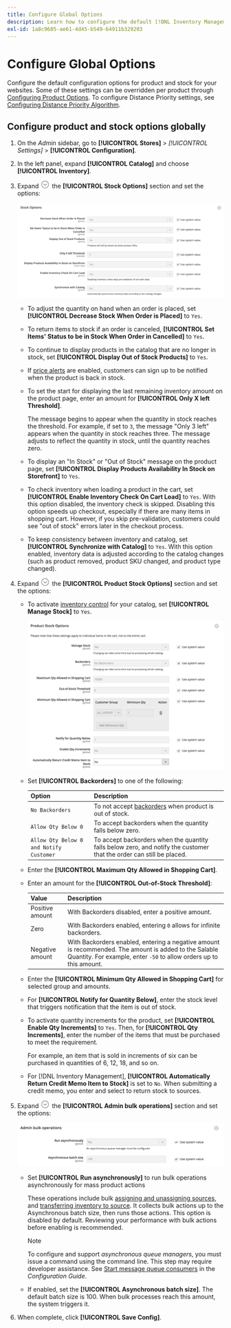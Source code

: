 ```yaml
---
title: Configure Global Options
description: Learn how to configure the default [!DNL Inventory Management] configuration options for product and stock for your websites.
exl-id: 1a8c9605-ae61-4d45-b549-64911b329203
---
```

# Configure Global Options

Configure the default configuration options for product and stock for your websites. Some of these settings can be overridden per product through [Configuring Product Options](product-options.md). To configure Distance Priority settings, see [Configuring Distance Priority Algorithm](distance-priority-algorithm.md).

## Configure product and stock options globally

1. On the _Admin_ sidebar, go to **[!UICONTROL Stores]** > _[!UICONTROL Settings]_ > **[!UICONTROL Configuration]**.

1. In the left panel, expand **[!UICONTROL Catalog]** and choose **[!UICONTROL Inventory]**.

1. Expand ![Expansion selector](../assets/icon-display-expand.png) the **[!UICONTROL Stock Options]** section and set the options:

   ![Stock Options](assets/config-catalog-inventory-stock-options.png)

    - To adjust the quantity on hand when an order is placed, set **[!UICONTROL Decrease Stock When Order is Placed]** to `Yes`.

    - To return items to stock if an order is canceled, **[!UICONTROL Set Items' Status to be in Stock When Order in Cancelled]** to `Yes`.

    - To continue to display products in the catalog that are no longer in stock, set **[!UICONTROL Display Out of Stock Products]** to `Yes`.

    - If [price alerts](alert-setup.md) are enabled, customers can sign up to be notified when the product is back in stock.

    - To set the start for displaying the last remaining inventory amount on the product page, enter an amount for **[!UICONTROL Only X left Threshold]**.

      The message begins to appear when the quantity in stock reaches the threshold. For example, if set to `3`, the message "Only 3 left" appears when the quantity in stock reaches three. The message adjusts to reflect the quantity in stock, until the quantity reaches zero.

    - To display an "In Stock" or "Out of Stock" message on the product page, set **[!UICONTROL Display Products Availability In Stock on Storefront]** to `Yes`.

    - To check inventory when loading a product in the cart, set **[!UICONTROL Enable Inventory Check On Cart Load]** to `Yes`. With this option disabled, the inventory check is skipped. Disabling this option speeds up checkout, especially if there are many items in shopping cart. However, if you skip pre-validation, customers could see "out of stock" errors later in the checkout process.

    - To keep consistency between inventory and catalog, set **[!UICONTROL Synchronize with Catalog]** to `Yes`. With this option enabled, inventory data is adjusted according to the catalog changes (such as product removed, product SKU changed, and product type changed).

1. Expand ![Expansion selector](../assets/icon-display-expand.png) the **[!UICONTROL Product Stock Options]** section and set the options:

    - To activate [inventory control](enable.md) for your catalog, set **[!UICONTROL Manage Stock]** to `Yes`.

      ![Product Stock Options](assets/config-catalog-inventory-product-stock-options.png)

    - Set **[!UICONTROL Backorders]** to one of the following:

       | Option| Description |
       | ----- | ----- |
       | `No Backorders` | To not accept [backorders](backorders.md) when product is out of stock. |
       | `Allow Qty Below 0` | To accept backorders when the quantity falls below zero. |
       | `Allow Qty Below 0 and Notify Customer` | To accept backorders when the quantity falls below zero, and notify the customer that the order can still be placed. |

    - Enter the **[!UICONTROL Maximum Qty Allowed in Shopping Cart]**.

    - Enter an amount for the **[!UICONTROL Out-of-Stock Threshold]**:

       | Value | Description |
       | ----- |-----|
       | Positive amount | With Backorders disabled, enter a positive amount. |
       | Zero | With Backorders enabled, entering `0` allows for infinite backorders. |
       | Negative amount | With Backorders enabled, entering a negative amount is recommended. The amount is added to the Salable Quantity. For example, enter `-50` to allow orders up to this amount. |

    - Enter the **[!UICONTROL Minimum Qty Allowed in Shopping Cart]** for selected group and amounts.

    - For **[!UICONTROL Notify for Quantity Below]**, enter the stock level that triggers notification that the item is out of stock.

    - To activate quantity increments for the product, set **[!UICONTROL Enable Qty Increments]** to `Yes`. Then, for **[!UICONTROL Qty Increments]**, enter the number of the items that must be purchased to meet the requirement.

      For example, an item that is sold in increments of six can be purchased in quantities of 6, 12, 18, and so on.

    - For [!DNL Inventory Management], **[!UICONTROL Automatically Return Credit Memo Item to Stock]** is set to `No`. When submitting a credit memo, you enter and select to return stock to sources.

1. Expand ![Expansion selector](../assets/icon-display-expand.png) the **[!UICONTROL Admin bulk operations]** section and set the options:

   ![Admin Bulk Operations](assets/config-catalog-inventory-admin-bulk-operations.png)

    - Set **[!UICONTROL Run asynchronously]** to run bulk operations asynchronously for mass product actions

      These operations include bulk [assigning and unassigning sources](bulk-assignment.md), and [transferring inventory to source](inventory-transfer.md). It collects bulk actions up to the Asynchronous batch size, then runs those actions. This option is disabled by default. Reviewing your performance with bulk actions before enabling is recommended.

      >[!NOTE]
      >
      >To configure and support _asynchronous queue managers_, you must issue a command using the command line. This step may require developer assistance. See [Start message queue consumers](https://experienceleague.adobe.com/docs/commerce-operations/configuration-guide/cli/start-message-queues.html) in the _Configuration Guide_.

    - If enabled, set the **[!UICONTROL Asynchronous batch size]**. The default batch size is 100. When bulk processes reach this amount, the system triggers it.

1. When complete, click **[!UICONTROL Save Config]**.
